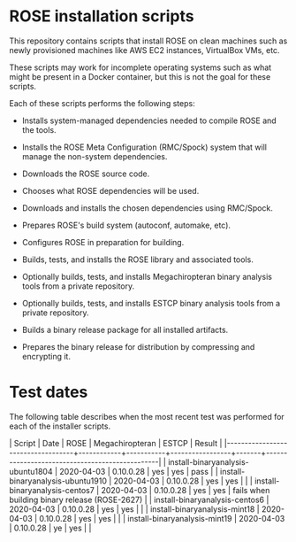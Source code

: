 # ROSE installation scripts

This repository contains scripts that install ROSE on clean machines
such as newly provisioned machines like AWS EC2 instances, VirtualBox
VMs, etc.

These scripts may work for incomplete operating systems such as what
might be present in a Docker container, but this is not the goal for
these scripts.

Each of these scripts performs the following steps:

* Installs system-managed dependencies needed to compile ROSE and the
  tools.
  
* Installs the ROSE Meta Configuration (RMC/Spock) system that will
  manage the non-system dependencies.
  
* Downloads the ROSE source code.

* Chooses what ROSE dependencies will be used.

* Downloads and installs the chosen dependencies using RMC/Spock.

* Prepares ROSE's build system (autoconf, automake, etc).

* Configures ROSE in preparation for building.

* Builds, tests, and installs the ROSE library and associated tools.

* Optionally builds, tests, and installs Megachiropteran binary
  analysis tools from a private repository.
  
* Optionally builds, tests, and installs ESTCP binary analysis tools
  from a private repository.
  
* Builds a binary release package for all installed artifacts.

* Prepares the binary release for distribution by compressing and
  encrypting it.
  
# Test dates

The following table describes when the most recent test was performed
for each of the installer scripts.

| Script                            |       Date |      ROSE | Megachiropteran | ESTCP | Result                                         |
|-----------------------------------+------------+-----------+-----------------+-------+------------------------------------------------|
| install-binaryanalysis-ubuntu1804 | 2020-04-03 | 0.10.0.28 | yes             | yes   | pass                                           |
| install-binaryanalysis-ubuntu1910 | 2020-04-03 | 0.10.0.28 | yes             | yes   |                                                |
| install-binaryanalysis-centos7    | 2020-04-03 | 0.10.0.28 | yes             | yes   | fails when building binary release (ROSE-2627) |
| install-binaryanalysis-centos6    | 2020-04-03 | 0.10.0.28 | yes             | yes   |                                                |
| install-binaryanalysis-mint18     | 2020-04-03 | 0.10.0.28 | yes             | yes   |                                                |
| install-binaryanalysis-mint19     | 2020-04-03 | 0.10.0.28 | ye              | yes   |                                                |

